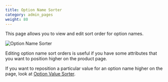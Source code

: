 ```yaml
---
title: Option Name Sorter 
category: admin_pages
weight: 80
---
```


This page allows you to view and edit sort order for option names.

![Option Name Sorter](/images/option_name_sorter.png)

Editing option name sort orders is useful if you have some attributes that you want to position higher on the product page.

If you want to reposition a particular value for an option name higher on the page, look at [Option Value Sorter](/user/admin_pages/catalog/option_value_sorter/). 
